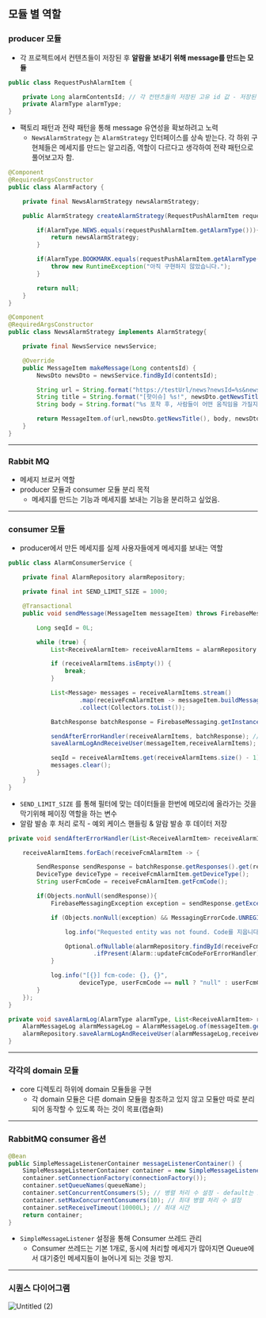 ## 모듈 별 역할

### producer 모듈

- 각 프로젝트에서 컨텐츠들이 저장된 후 **알람을 보내기 위해 message를 만드는 모듈**

```java
public class RequestPushAlarmItem {

    private Long alarmContentsId; // 각 컨텐츠들의 저장된 고유 id 값 - 저장된 후 alarm을 보냈다고 가정, events로 트랜잭션 분리 했다고 가정.
    private AlarmType alarmType;
}
```

- 팩토리 패턴과 전략 패턴을 통해 message 유연성을 확보하려고 노력
    - `NewsAlarmStrategy` 는 `AlarmStrategy` 인터페이스를 상속 받는다. 각 하위 구현체들은 메세지를 만드는 알고리즘, 역할이 다르다고 생각하여 전략 패턴으로 풀어보고자 함.

```java
@Component
@RequiredArgsConstructor
public class AlarmFactory {

    private final NewsAlarmStrategy newsAlarmStrategy;

    public AlarmStrategy createAlarmStrategy(RequestPushAlarmItem requestPushAlarmItem) {

        if(AlarmType.NEWS.equals(requestPushAlarmItem.getAlarmType())){
            return newsAlarmStrategy;
        }

        if(AlarmType.BOOKMARK.equals(requestPushAlarmItem.getAlarmType())){
            throw new RuntimeException("아직 구현하지 않았습니다.");
        }

        return null;
    }
}

@Component
@RequiredArgsConstructor
public class NewsAlarmStrategy implements AlarmStrategy{

    private final NewsService newsService;

    @Override
    public MessageItem makeMessage(Long contentsId) {
        NewsDto newsDto = newsService.findById(contentsId);

        String url = String.format("https://testUrl/news?newsId=%s&newsTitle=%s",newsDto.getNewsId(),newsDto.getNewsTitle());
        String title = String.format("[핫이슈] %s!", newsDto.getNewsTitle());
        String body = String.format("%s 포착 후, 사람들이 어떤 움직임을 가질지 지켜보려면 눌러주세요.",title);

        return MessageItem.of(url,newsDto.getNewsTitle(), body, newsDto.getNewsTitleImg(), AlarmType.NEWS);
    }
}
```

---

### Rabbit MQ

- 메세지 브로커 역할
- producer 모듈과 consumer 모듈 분리 목적
    - 메세지를 만드는 기능과 메세지를 보내는 기능을 분리하고 싶었음.

---

### consumer 모듈

- producer에서 만든 메세지를 실제 사용자들에게 메세지를 보내는 역할

```java
public class AlarmConsumerService {

    private final AlarmRepository alarmRepository;

    private final int SEND_LIMIT_SIZE = 1000;

    @Transactional
    public void sendMessage(MessageItem messageItem) throws FirebaseMessagingException {

        Long seqId = 0L;

        while (true) {
            List<ReceiveAlarmItem> receiveAlarmItems = alarmRepository.findByAlarmType(messageItem.getAlarmType(), SEND_LIMIT_SIZE, seqId);

            if (receiveAlarmItems.isEmpty()) {
                break;
            }

            List<Message> messages = receiveAlarmItems.stream()
                    .map(receiveFcmAlarmItem -> messageItem.buildMessage(receiveFcmAlarmItem.getFcmCode()))
                    .collect(Collectors.toList());

            BatchResponse batchResponse = FirebaseMessaging.getInstance().sendAll(messages); // 메세지 전송

            sendAfterErrorHandler(receiveAlarmItems, batchResponse); // 예외 후처리
            saveAlarmLogAndReceiveUser(messageItem,receiveAlarmItems); // 알람 로그 저장 및 receive user 저장

            seqId = receiveAlarmItems.get(receiveAlarmItems.size() - 1).getAlarmId();
            messages.clear();
        }
    }
}
```

- `SEND_LIMIT_SIZE` 를 통해 필터에 맞는 데이터들을 한번에 메모리에 올라가는 것을 막기위해 페이징 역할을 하는 변수
- 알람 발송 후 처리 로직 - 예외 케이스 핸들링 & 알람 발송 후 데이터 저장

```java
private void sendAfterErrorHandler(List<ReceiveAlarmItem> receiveAlarmItems, BatchResponse batchResponse) {

    receiveAlarmItems.forEach(receiveFcmAlarmItem -> {

        SendResponse sendResponse = batchResponse.getResponses().get(receiveAlarmItems.indexOf(receiveFcmAlarmItem));
        DeviceType deviceType = receiveFcmAlarmItem.getDeviceType();
        String userFcmCode = receiveFcmAlarmItem.getFcmCode();

        if(Objects.nonNull(sendResponse)){
            FirebaseMessagingException exception = sendResponse.getException();

            if (Objects.nonNull(exception) && MessagingErrorCode.UNREGISTERED.equals(exception.getMessagingErrorCode())) { // 404 - Requested entity was not found.

                log.info("Requested entity was not found. Code를 지웁니다. userId: {}", receiveFcmAlarmItem.getAlarmId());

                Optional.ofNullable(alarmRepository.findById(receiveFcmAlarmItem.getAlarmId(), Alarm.class))
                        .ifPresent(Alarm::updateFcmCodeForErrorHandler);
            }

            log.info("[{}] fcm-code: {}, {}",
                    deviceType, userFcmCode == null ? "null" : userFcmCode, exception == null ? "fcm-code 정상" : exception.getMessage());
        }
    });
}

private void saveAlarmLog(AlarmType alarmType, List<ReceiveAlarmItem> receiveAlarmItems) {
    AlarmMessageLog alarmMessageLog = AlarmMessageLog.of(messageItem.getAlarmType(), messageItem.getTitle(), messageItem.getBody(), messageItem.getBodyImg());
    alarmRepository.saveAlarmLogAndReceiveUser(alarmMessageLog,receiveAlarmItems);
}
```

---

### 각각의 domain 모듈

- core 디렉토리 하위에 domain 모듈들을 구현
    - 각 domain 모듈은 다른 domain 모듈을 참조하고 있지 않고 모듈만 따로 분리되어 동작할 수 있도록 하는 것이 목표(캡슐화)

---

### RabbitMQ consumer 옵션

```java
@Bean
public SimpleMessageListenerContainer messageListenerContainer() {
    SimpleMessageListenerContainer container = new SimpleMessageListenerContainer();
    container.setConnectionFactory(connectionFactory());
    container.setQueueNames(queueName);
    container.setConcurrentConsumers(5); // 병렬 처리 수 설정 - default는 1개
    container.setMaxConcurrentConsumers(10); // 최대 병렬 처리 수 설정
    container.setReceiveTimeout(10000L); // 최대 시간
    return container;
}
```

- `SimpleMessageListener` 설정을 통해 Consumer 쓰레드 관리
    - Consumer 쓰레드는 기본 1개로, 동시에 처리할 메세지가 많아지면 Queue에서 대기중인 메세지들이 늘어나게 되는 것을 방지.

---
 
### 시퀀스 다이어그램

![Untitled (2)](https://github.com/sungwooIsGood/Today-I-Learn/assets/98163632/142a1682-8190-4bd3-bbbd-3d0ccf9d1a7d)
